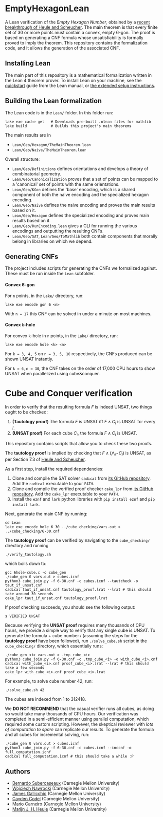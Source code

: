 # EmptyHexagonLean
A Lean verification of the _Empty Hexagon Number_, obtained by a [recent breakthrough of Heule and Scheucher](https://arxiv.org/abs/2403.00737).
The main theorem is that every finite set of 30 or more points must contain a convex, empty 6-gon. The proof is based on generating a CNF formula whose unsatisfiability is formally proved to imply the theorem. This repository contains the formalization code, and it allows the generation of the associated CNF.



## Installing Lean

The main part of this repository is a mathematical formalization written in the Lean 4 theorem prover.
To install Lean on your machine,
see the [quickstart](https://lean-lang.org/lean4/doc/quickstart.html) guide from the Lean manual,
or [the extended setup instructions](https://lean-lang.org/lean4/doc/setup.html).


## Building the Lean formalization

The Lean code is in the `Lean/` folder. In this folder run:
```
lake exe cache get   # Downloads pre-built .olean files for mathlib
lake build           # Builds this project's main theorems
```

The main results are in
- `Lean/Geo/Hexagon/TheMainTheorem.lean`
- `Lean/Geo/Naive/TheMainTheorem.lean`

Overall structure:
- `Lean/Geo/Definitions` defines orientations and develops a theory of combinatorial geometry.
- `Lean/Geo/Canonicalization` proves that a set of points can be mapped to a 'canonical' set of points with the same orientations.
- `Lean/Geo/KGon` defines the 'base' encoding, which is a shared component of both the naive encoding and the specialized hexagon encoding.
- `Lean/Geo/Naive` defines the naive encoding and proves the main results based on it.
- `Lean/Geo/Hexagon` defines the specialized encoding and proves main results based on it.
- `Lean/Geo/RunEncoding.lean` gives a CLI for running the various encodings and outputting the resulting CNFs.
- `Lean/Geo/SAT`, `Lean/Geo/ToMathlib` both contain components that morally belong in libraries on which we depend.


## Generating CNFs

The project includes scripts for generating the CNFs we formalized against. These must be run inside the `Lean` subfolder.

#### Convex 6-gon
For `n` points, in the `Lake/` directory, run:
```
lake exe encode gon 6 <n>
```
With `n = 17` this CNF can be solved in under a minute on most machines.

#### Convex `k`-hole
For convex `k`-hole in `n` points, in the `Lake/` directory, run:
```
lake exe encode hole <k> <n>
```

For `k = 3, 4, 5` on `n = 3, 5, 10` respectively,
the CNFs produced can be shown UNSAT instantly.

For `k = 6`, `n = 30`, the CNF takes on the order of 17,000 CPU hours to show UNSAT when parallelized using cube&conquer.

# Cube and Conquer verification

In order to verify that the resulting formula $F$ is indeed UNSAT, two things ought to be checked:

 1) **(Tautology proof)** The formula $F$ is UNSAT iff $F \land C_i$ is UNSAT for every $i$.
 2) **(UNSAT proof)** For each cube $C_i$, the formula $F \land C_i$ is UNSAT.

This repository contains scripts that allow you to check these two proofs.

The **tautology proof** is implied by checking that $F \land (\bigwedge_i \neg C_i)$ is UNSAT, as per Section 7.3 of [Heule and Scheucher](https://arxiv.org/abs/2403.00737).

As a first step, install the required dependencies:
1) Clone and compile the SAT solver `cadical` from [its GitHub repository](https://github.com/arminbiere/cadical). Add the `cadical` executable to your `PATH`.
2) Clone and compile the verified proof checker `cake_lpr` from [its GitHub repository](https://github.com/tanyongkiam/cake_lpr). Add the `cake_lpr` executable to your `PATH`.
3) Install the `eznf` and `lark` python libraries with `pip install eznf` and `pip install lark`.

Next, generate the main CNF by running:
```
cd Lean
lake exe encode hole 6 30 ../cube_checking/vars.out > ../cube_checking/6-30.cnf
```

The **tautology proof** can be verified by navigating to the `cube_checking/` directory and running 
```
./verify_tautology.sh
```
which boils down to:
```
gcc 6hole-cube.c -o cube_gen
./cube_gen 0 vars.out > cubes.icnf
python3 cube_join.py -f 6-30.cnf -c cubes.icnf --tautcheck -o taut_if_unsat.cnf
cadical taut_if_unsat.cnf tautology_proof.lrat --lrat # this should take around 30 seconds
cake_lpr taut_if_unsat.cnf tautology_proof.lrat
```
If proof checking succeeds, you should see the following output:

```
s VERIFIED UNSAT
```

Because verifying the **UNSAT proof** requires many thousands of CPU hours,
we provide a simple way to verify that any single cube is UNSAT.
To generate the formula + cube number $i$ (assuming the steps for the **tautology proof** have been followed), run `./solve_cube.sh` script in the `cube_checking/` directory, which essentially runs:
```
./cube_gen <i> vars.out > .tmp_cube_<i>
python3 cube_join.py -f 6-30.cnf -c .tmp_cube_<i> -o with_cube_<i>.cnf
cadical with_cube_<i>.cnf proof_cube_<i>.lrat --lrat # this should take a few seconds
cake_lpr with_cube_<i>.cnf proof_cube_<i>.lrat
```
For example, to solve cube number 42, run:

```
./solve_cube.sh 42
```
The cubes are indexed from 1 to 312418.

We **DO NOT RECOMMEND** that the casual verifier runs all cubes,
as doing so would take many thousands of CPU hours.
Our verification was completed in a semi-efficient manner using parallel computation,
which required some custom scripting.
However, the skeptical reviewer with *lots of computation to spare* can replicate our results.
To generate the formula and all cubes for incremental solving, run:
```
./cube_gen 0 vars.out > cubes.icnf
python3 cube_join.py -f 6-30.cnf -c cubes.icnf --inccnf -o full_computation.icnf
cadical full_computation.icnf # this should take a while :P
```

## Authors
- [Bernardo Subercaseaux](https://bsubercaseaux.github.io/) (Carnegie Mellon University)
- [Wojciech Nawrocki](https://voidma.in/) (Carnegie Mellon University)
- [James Gallicchio](https://gallicch.io/index.html) (Carnegie Mellon University)
- [Cayden Codel](https://crcodel.com/) (Carnegie Mellon University)
- [Mario Carneiro](https://digama0.github.io/) (Carnegie Mellon University)
- [Marijn J. H. Heule](https://www.cs.cmu.edu/~mheule/) (Carnegie Mellon University)
